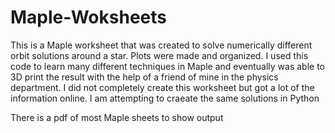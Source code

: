 # Maple-Woksheets
This is a Maple worksheet that was created to solve numerically different orbit solutions around a star. Plots were made and organized. I used this code to learn many different techniques in Maple and eventually was able to 3D print the result with the help of a friend of mine in the physics department. I did not completely create this worksheet but got a lot of the information online. I am attempting to craeate the same solutions in Python

There is a pdf of most Maple sheets to show output
